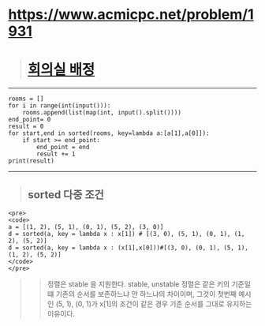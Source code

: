 # https://www.acmicpc.net/problem/1931
> # [회의실 배정](https://www.acmicpc.net/problem/1931 "회의실 배정")
***
    rooms = []
    for i in range(int(input())):
        rooms.append(list(map(int, input().split())))
    end_point= 0
    result = 0
    for start,end in sorted(rooms, key=lambda a:[a[1],a[0]]):
        if start >= end_point:
            end_point = end
            result += 1
    print(result)
***   
> ## sorted 다중 조건
>   > 
    <pre>
    <code>
    a = [(1, 2), (5, 1), (0, 1), (5, 2), (3, 0)]
    d = sorted(a, key = lambda x : x[1]) # [(3, 0), (5, 1), (0, 1), (1, 2), (5, 2)]
    d = sorted(a, key = lambda x : (x[1],x[0]))#[(3, 0), (0, 1), (5, 1), (1, 2), (5, 2)]
    </code>
    </pre>
>   > 정렬은 stable 을 지원한다.
      stable, unstable 정렬은 같은 키의 기준일떄 기존의 순서를 보존하느냐 안 하느냐의 차이이며, 
      그것이 첫번째 예시인 (5, 1), (0, 1)가 x[1]의 조건이 같은 경우 기존 순서를 그대로 유지하는 이유이다.

